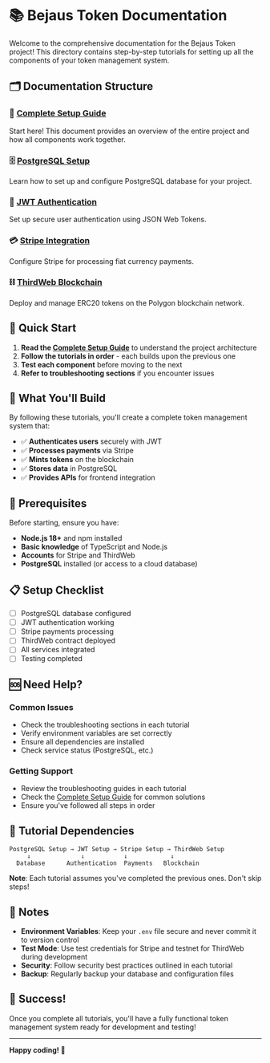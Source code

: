 # 📚 Bejaus Token Documentation

Welcome to the comprehensive documentation for the Bejaus Token project! This directory contains step-by-step tutorials for setting up all the components of your token management system.

## 🗂️ Documentation Structure

### 📖 [Complete Setup Guide](./00-overview.md)
Start here! This document provides an overview of the entire project and how all components work together.

### 🗄️ [PostgreSQL Setup](./01-postgresql-setup.md)
Learn how to set up and configure PostgreSQL database for your project.

### 🔐 [JWT Authentication](./02-jwt-setup.md)
Set up secure user authentication using JSON Web Tokens.

### 💳 [Stripe Integration](./03-stripe-setup.md)
Configure Stripe for processing fiat currency payments.

### ⛓️ [ThirdWeb Blockchain](./04-thirdweb-setup.md)
Deploy and manage ERC20 tokens on the Polygon blockchain network.

## 🚀 Quick Start

1. **Read the [Complete Setup Guide](./00-overview.md)** to understand the project architecture
2. **Follow the tutorials in order** - each builds upon the previous one
3. **Test each component** before moving to the next
4. **Refer to troubleshooting sections** if you encounter issues

## 🎯 What You'll Build

By following these tutorials, you'll create a complete token management system that:

- ✅ **Authenticates users** securely with JWT
- ✅ **Processes payments** via Stripe
- ✅ **Mints tokens** on the blockchain
- ✅ **Stores data** in PostgreSQL
- ✅ **Provides APIs** for frontend integration

## 🔧 Prerequisites

Before starting, ensure you have:

- **Node.js 18+** and npm installed
- **Basic knowledge** of TypeScript and Node.js
- **Accounts** for Stripe and ThirdWeb
- **PostgreSQL** installed (or access to a cloud database)

## 📋 Setup Checklist

- [ ] PostgreSQL database configured
- [ ] JWT authentication working
- [ ] Stripe payments processing
- [ ] ThirdWeb contract deployed
- [ ] All services integrated
- [ ] Testing completed

## 🆘 Need Help?

### Common Issues
- Check the troubleshooting sections in each tutorial
- Verify environment variables are set correctly
- Ensure all dependencies are installed
- Check service status (PostgreSQL, etc.)

### Getting Support
- Review the troubleshooting guides in each tutorial
- Check the [Complete Setup Guide](./00-overview.md) for common solutions
- Ensure you've followed all steps in order

## 🔄 Tutorial Dependencies

```
PostgreSQL Setup → JWT Setup → Stripe Setup → ThirdWeb Setup
     ↓              ↓           ↓            ↓
  Database      Authentication  Payments   Blockchain
```

**Note**: Each tutorial assumes you've completed the previous ones. Don't skip steps!

## 📝 Notes

- **Environment Variables**: Keep your `.env` file secure and never commit it to version control
- **Test Mode**: Use test credentials for Stripe and testnet for ThirdWeb during development
- **Security**: Follow security best practices outlined in each tutorial
- **Backup**: Regularly backup your database and configuration files

## 🎉 Success!

Once you complete all tutorials, you'll have a fully functional token management system ready for development and testing!

---

**Happy coding! 🚀**
